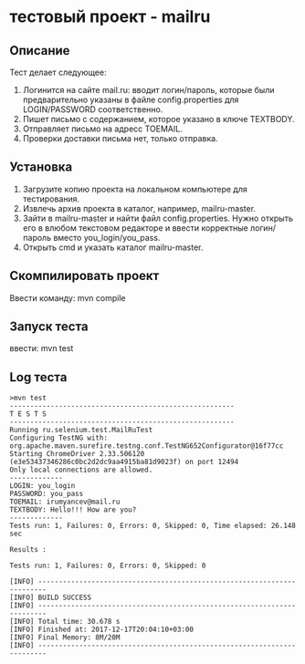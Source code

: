 # тестовый проект - mailru

## Описание
Тест делает следующее: 
1. Логинится на сайте mail.ru: вводит логин/пароль, которые были предварительно указаны в файле config.properties для LOGIN/PASSWORD соответственно.
2. Пишет письмо с содержанием, которое указано в ключе TEXTBODY.
3. Отправляет письмо на адресс TOEMAIL. 
4. Проверки доставки письма нет, только отправка.

## Установка
1. Загрузите копию проекта на локальном компьютере для тестирования.
2. Извлечь архив проекта в каталог, например, mailru-master.
3. Зайти в mailru-master и найти файл config.properties. Нужно открыть его в влюбом текстовом редакторе и ввести корректные логин/пароль вместо you_login/you_pass.
4. Открыть cmd и указать каталог mailru-master.
## Скомпилировать проект
Ввести команду: mvn compile
## Запуск теста
ввести: mvn test

## Log теста 
```
>mvn test
-------------------------------------------------------
T E S T S
-------------------------------------------------------
Running ru.selenium.test.MailRuTest
Configuring TestNG with: org.apache.maven.surefire.testng.conf.TestNG652Configurator@16f77cc
Starting ChromeDriver 2.33.506120 (e3e53437346286c0bc2d2dc9aa4915ba81d9023f) on port 12494
Only local connections are allowed.
-------------
LOGIN: you_login
PASSWORD: you_pass
TOEMAIL: irumyancev@mail.ru
TEXTBODY: Hello!!! How are you?
-------------
Tests run: 1, Failures: 0, Errors: 0, Skipped: 0, Time elapsed: 26.148 sec

Results :

Tests run: 1, Failures: 0, Errors: 0, Skipped: 0

[INFO] ------------------------------------------------------------------------
[INFO] BUILD SUCCESS
[INFO] ------------------------------------------------------------------------
[INFO] Total time: 30.678 s
[INFO] Finished at: 2017-12-17T20:04:10+03:00
[INFO] Final Memory: 8M/20M
[INFO] ------------------------------------------------------------------------
```




